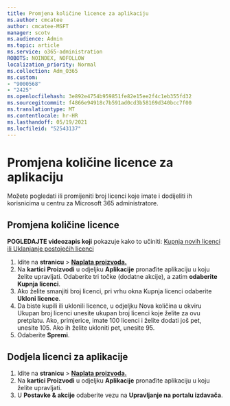 ```yaml
---
title: Promjena količine licence za aplikaciju
ms.author: cmcatee
author: cmcatee-MSFT
manager: scotv
ms.audience: Admin
ms.topic: article
ms.service: o365-administration
ROBOTS: NOINDEX, NOFOLLOW
localization_priority: Normal
ms.collection: Adm_O365
ms.custom:
- "9000568"
- "2425"
ms.openlocfilehash: 3e892e4754b959851fe82e15ee2f4c1eb355fd32
ms.sourcegitcommit: f4866e94918c7b591ad0cd3b58169d340bcc7f00
ms.translationtype: MT
ms.contentlocale: hr-HR
ms.lasthandoff: 05/19/2021
ms.locfileid: "52543137"
---
```

# <a name="change-app-license-quantity"></a>Promjena količine licence za aplikaciju

Možete pogledati ili promijeniti broj licenci koje imate i dodijeliti ih korisnicima u centru za Microsoft 365 administratore.

## <a name="to-change-license-quantity"></a>Promjena količine licence

**POGLEDAJTE videozapis koji** pokazuje kako to učiniti: [Kupnja novih licenci](https://go.microsoft.com/fwlink/p/?linkid=2154857) [ili Uklanjanje postojećih licenci](https://go.microsoft.com/fwlink/p/?linkid=2154938)

1. Idite na **stranicu**  >  **[Naplata proizvoda.](https://go.microsoft.com/fwlink/p/?linkid=842054)**
2. Na **kartici Proizvodi** u odjeljku **Aplikacije** pronađite aplikaciju u koju želite upravljati. Odaberite tri točke (dodatne akcije), a zatim **odaberite Kupnja licenci**.
3. Ako želite smanjiti broj licenci, pri vrhu  okna Kupnja licenci odaberite **Ukloni licence**.
4. Da biste kupili ili  uklonili licence, u odjeljku Nova količina u okviru Ukupan broj licenci unesite ukupan broj licenci koje želite za ovu pretplatu.  Ako, primjerice, imate 100 licenci i želite dodati još pet, unesite 105. Ako ih želite ukloniti pet, unesite 95.
5. Odaberite **Spremi**.

## <a name="to-assign-app-licenses"></a>Dodjela licenci za aplikacije

1. Idite na **stranicu**  >  **[Naplata proizvoda.](https://go.microsoft.com/fwlink/p/?linkid=842054)**
2. Na **kartici Proizvodi** u odjeljku **Aplikacije** pronađite aplikaciju u koju želite upravljati.
3. U **Postavke & akcije** odaberite vezu na **Upravljanje na portalu izdavača**.